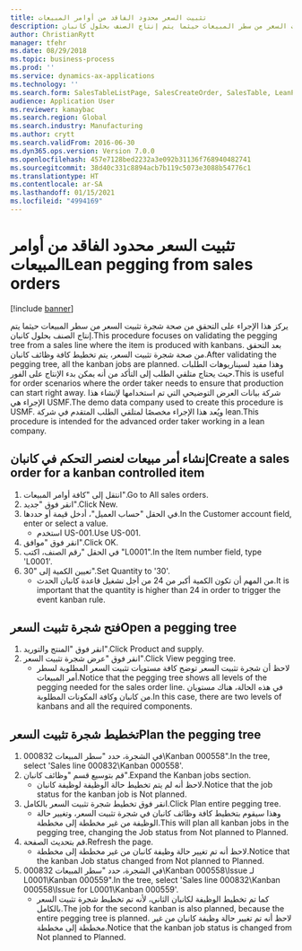 ```yaml
---
title: تثبيت السعر محدود الفاقد من أوامر المبيعات
description: يركز هذا الإجراء على التحقق من صحة شجرة تثبيت السعر من سطر المبيعات حيثما يتم إنتاج الصنف بحلول كانبان.
author: ChristianRytt
manager: tfehr
ms.date: 08/29/2018
ms.topic: business-process
ms.prod: ''
ms.service: dynamics-ax-applications
ms.technology: ''
ms.search.form: SalesTableListPage, SalesCreateOrder, SalesTable, LeanPeggingTree
audience: Application User
ms.reviewer: kamaybac
ms.search.region: Global
ms.search.industry: Manufacturing
ms.author: crytt
ms.search.validFrom: 2016-06-30
ms.dyn365.ops.version: Version 7.0.0
ms.openlocfilehash: 457e7128bed2232a3e092b31136f768940482741
ms.sourcegitcommit: 38d40c331c8894acb7b119c5073e3088b54776c1
ms.translationtype: HT
ms.contentlocale: ar-SA
ms.lasthandoff: 01/15/2021
ms.locfileid: "4994169"
---
```

# <a name="lean-pegging-from-sales-orders"></a><span data-ttu-id="9ff57-103">تثبيت السعر محدود الفاقد من أوامر المبيعات</span><span class="sxs-lookup"><span data-stu-id="9ff57-103">Lean pegging from sales orders</span></span>

[!include [banner](../../includes/banner.md)]

<span data-ttu-id="9ff57-104">يركز هذا الإجراء على التحقق من صحة شجرة تثبيت السعر من سطر المبيعات حيثما يتم إنتاج الصنف بحلول كانبان.</span><span class="sxs-lookup"><span data-stu-id="9ff57-104">This procedure focuses on validating the pegging tree from a sales line where the item is produced with kanbans.</span></span> <span data-ttu-id="9ff57-105">بعد التحقق من صحة شجرة تثبيت السعر، يتم تخطيط كافة وظائف كانبان.</span><span class="sxs-lookup"><span data-stu-id="9ff57-105">After validating the pegging tree, all the kanban jobs are planned.</span></span> <span data-ttu-id="9ff57-106">وهذا مفيد لسيناريوهات الطلبات حيث يحتاج متلقي الطلب إلى التأكد من أنه يمكن بدء الإنتاج على الفور.</span><span class="sxs-lookup"><span data-stu-id="9ff57-106">This is useful for order scenarios where the order taker needs to ensure that production can start right away.</span></span> <span data-ttu-id="9ff57-107">شركة بيانات العرض التوضيحي التي تم استخدامها لإنشاء هذا الإجراء هي USMF.</span><span class="sxs-lookup"><span data-stu-id="9ff57-107">The demo data company used to create this procedure is USMF.</span></span> <span data-ttu-id="9ff57-108">ويُعد هذا الإجراء مخصصًا لمتلقي الطلب المتقدم في شركة lean.</span><span class="sxs-lookup"><span data-stu-id="9ff57-108">This procedure is intended for the advanced order taker working in a lean company.</span></span>


## <a name="create-a-sales-order-for-a-kanban-controlled-item"></a><span data-ttu-id="9ff57-109">إنشاء أمر مبيعات لعنصر التحكم في كانبان</span><span class="sxs-lookup"><span data-stu-id="9ff57-109">Create a sales order for a kanban controlled item</span></span>
1. <span data-ttu-id="9ff57-110">انتقل إلى "كافة أوامر المبيعات‬".</span><span class="sxs-lookup"><span data-stu-id="9ff57-110">Go to All sales orders.</span></span>
2. <span data-ttu-id="9ff57-111">انقر فوق "جديد".</span><span class="sxs-lookup"><span data-stu-id="9ff57-111">Click New.</span></span>
3. <span data-ttu-id="9ff57-112">في الحقل "حساب العميل"، أدخل قيمة أو حددها.</span><span class="sxs-lookup"><span data-stu-id="9ff57-112">In the Customer account field, enter or select a value.</span></span>
    * <span data-ttu-id="9ff57-113">استخدم US-001.</span><span class="sxs-lookup"><span data-stu-id="9ff57-113">Use US-001.</span></span>  
4. <span data-ttu-id="9ff57-114">انقر فوق "موافق".</span><span class="sxs-lookup"><span data-stu-id="9ff57-114">Click OK.</span></span>
5. <span data-ttu-id="9ff57-115">في الحقل "رقم الصنف، اكتب "L0001".</span><span class="sxs-lookup"><span data-stu-id="9ff57-115">In the Item number field, type 'L0001'.</span></span>
6. <span data-ttu-id="9ff57-116">تعيين الكمية إلى "30".</span><span class="sxs-lookup"><span data-stu-id="9ff57-116">Set Quantity to '30'.</span></span>
    * <span data-ttu-id="9ff57-117">من المهم أن تكون الكمية أكبر من 24 من أجل تشغيل قاعدة كانبان الحدث.</span><span class="sxs-lookup"><span data-stu-id="9ff57-117">It is important that the quantity is higher than 24 in order to trigger the event kanban rule.</span></span>  

## <a name="open-a-pegging-tree"></a><span data-ttu-id="9ff57-118">فتح شجرة تثبيت السعر</span><span class="sxs-lookup"><span data-stu-id="9ff57-118">Open a pegging tree</span></span> 
1. <span data-ttu-id="9ff57-119">انقر فوق "المنتج والتوريد".</span><span class="sxs-lookup"><span data-stu-id="9ff57-119">Click Product and supply.</span></span>
2. <span data-ttu-id="9ff57-120">انقر فوق "عرض شجرة تثبيت السعر".</span><span class="sxs-lookup"><span data-stu-id="9ff57-120">Click View pegging tree.</span></span>
    * <span data-ttu-id="9ff57-121">لاحظ أن شجرة تثبيت السعر توضح كافة مستويات تثبيت السعر المطلوبة لسطر أمر المبيعات.</span><span class="sxs-lookup"><span data-stu-id="9ff57-121">Notice that the pegging tree shows all levels of the pegging needed for the sales order line.</span></span> <span data-ttu-id="9ff57-122">في هذه الحالة، هناك مستويان من كانبان وكافة المكونات المطلوبة.</span><span class="sxs-lookup"><span data-stu-id="9ff57-122">In this case, there are two levels of kanbans and all the required components.</span></span>  

## <a name="plan-the-pegging-tree"></a><span data-ttu-id="9ff57-123">تخطيط شجرة تثبيت السعر</span><span class="sxs-lookup"><span data-stu-id="9ff57-123">Plan the pegging tree</span></span>
1. <span data-ttu-id="9ff57-124">في الشجرة، حدد "سطر المبيعات 000832\Kanban 000558".</span><span class="sxs-lookup"><span data-stu-id="9ff57-124">In the tree, select 'Sales line 000832\Kanban 000558'.</span></span>
2. <span data-ttu-id="9ff57-125">قم بتوسيع قسم "وظائف كانبان".</span><span class="sxs-lookup"><span data-stu-id="9ff57-125">Expand the Kanban jobs section.</span></span>
    * <span data-ttu-id="9ff57-126">لاحظ أنه لم يتم تخطيط حالة الوظيفة لوظيفة كانبان.</span><span class="sxs-lookup"><span data-stu-id="9ff57-126">Notice that the job status for the kanban job is Not planned.</span></span>  
3. <span data-ttu-id="9ff57-127">انقر فوق تخطيط شجرة تثبيت السعر بالكامل.</span><span class="sxs-lookup"><span data-stu-id="9ff57-127">Click Plan entire pegging tree.</span></span>
    * <span data-ttu-id="9ff57-128">وهذا سيقوم بتخطيط كافة وظائف كانبان في شجرة تثبيت السعر، وتغيير حالة الوظيفة من غير مخططة إلى مخططة.</span><span class="sxs-lookup"><span data-stu-id="9ff57-128">This will plan all kanban jobs in the pegging tree, changing the Job status from Not planned to Planned.</span></span>  
4. <span data-ttu-id="9ff57-129">قم بتحديث الصفحة.</span><span class="sxs-lookup"><span data-stu-id="9ff57-129">Refresh the page.</span></span>
    * <span data-ttu-id="9ff57-130">لاحظ أنه تم تغيير حالة وظيفة كانبان من غير مخططة إلى مخططة.</span><span class="sxs-lookup"><span data-stu-id="9ff57-130">Notice that the kanban Job status changed from Not planned to Planned.</span></span>  
5. <span data-ttu-id="9ff57-131">في الشجرة، حدد "سطر المبيعات 000832\Kanban 000558\Issue لـ L0001\Kanban 000559".</span><span class="sxs-lookup"><span data-stu-id="9ff57-131">In the tree, select 'Sales line 000832\Kanban 000558\Issue for L0001\Kanban 000559'.</span></span>
    * <span data-ttu-id="9ff57-132">كما تم تخطيط الوظيفة لكانبان الثاني، لأنه تم تخطيط شجرة تثبيت السعر بالكامل.</span><span class="sxs-lookup"><span data-stu-id="9ff57-132">The job for the second kanban is also planned, because the entire pegging tree is planned.</span></span> <span data-ttu-id="9ff57-133">لاحظ أنه تم تغيير حالة وظيفة كانبان من غير مخططة إلى مخططة.</span><span class="sxs-lookup"><span data-stu-id="9ff57-133">Notice that the kanban job status is changed from Not planned to Planned.</span></span>  

